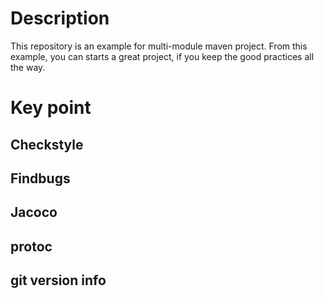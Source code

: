 # Description

This repository is an example for multi-module maven project.
From this example, you can starts a great project, if you keep
the good practices all the way.

# Key point

## Checkstyle

## Findbugs

## Jacoco

## protoc

## git version info


